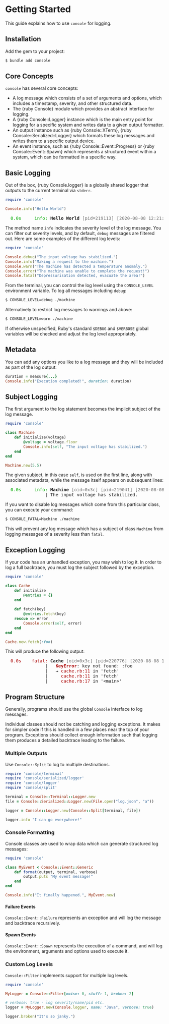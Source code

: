# Getting Started

This guide explains how to use `console` for logging.

## Installation

Add the gem to your project:

~~~ bash
$ bundle add console
~~~

## Core Concepts

`console` has several core concepts:

- A log message which consists of a set of arguments and options, which includes a timestamp, severity, and other structured data.
- The {ruby Console} module which provides an abstract interface for logging.
- A {ruby Console::Logger} instance which is the main entry point for logging for a specific system and writes data to a given output formatter.
- An output instance such as {ruby Console::XTerm}, {ruby Console::Serialized::Logger} which formats these log messages and writes them to a specific output device.
- An event instance, such as {ruby Console::Event::Progress} or {ruby Console::Event::Spawn} which represents a structured event within a system, which can be formatted in a specific way.

## Basic Logging

Out of the box, {ruby Console.logger} is a globally shared logger that outputs to the current terminal via `stderr`.

~~~ ruby
require 'console'

Console.info("Hello World")
~~~

<pre>
<font color="#00AA00">  0.0s     info:</font> <b>Hello World</b> <font color="#717171">[pid=219113] [2020-08-08 12:21:26 +1200]</font>
</pre>

The method name `info` indicates the severity level of the log message. You can filter out severity levels, and by default, `debug` messages are filtered out. Here are some examples of the different log levels:

~~~ ruby
require 'console'

Console.debug("The input voltage has stabilized.")
Console.info("Making a request to the machine.")
Console.warn("The machine has detected a temperature anomaly.")
Console.error("The machine was unable to complete the request!")
Console.fatal("Depressurisation detected, evacuate the area!")
~~~

From the terminal, you can control the log level using the `CONSOLE_LEVEL` environment variable. To log all messages including `debug`:

~~~ bash
$ CONSOLE_LEVEL=debug ./machine
~~~

Alternatively to restrict log messages to warnings and above:

~~~ bash
$ CONSOLE_LEVEL=warn ./machine
~~~

If otherwise unspecified, Ruby's standard `$DEBUG` and `$VERBOSE` global variables will be checked and adjust the log level appropriately.

## Metadata

You can add any options you like to a log message and they will be included as part of the log output:

~~~ ruby
duration = measure{...}
Console.info("Execution completed!", duration: duration)
~~~

## Subject Logging

The first argument to the log statement becomes the implicit subject of the log message.

~~~ ruby
require 'console'

class Machine
	def initialize(voltage)
		@voltage = voltage.floor
		Console.info(self, "The input voltage has stabilized.")
	end
end

Machine.new(5.5)
~~~

The given subject, in this case `self`, is used on the first line, along with associated metadata, while the message itself appears on subsequent lines:

<pre>
<font color="#00AA00">  0.0s     info:</font> <b>Machine</b> <font color="#717171">[oid=0x3c] [pid=219041] [2020-08-08 12:17:33 +1200]</font>
               | The input voltage has stabilized.
</pre>

If you want to disable log messages which come from this particular class, you can execute your command:

~~~ bash
$ CONSOLE_FATAL=Machine ./machine
~~~

This will prevent any log message which has a subject of class `Machine` from logging messages of a severity less than `fatal`.

## Exception Logging

If your code has an unhandled exception, you may wish to log it. In order to log a full backtrace, you must log the subject followed by the exception.

~~~ ruby
require 'console'

class Cache
	def initialize
		@entries = {}
	end
	
	def fetch(key)
		@entries.fetch(key)
	rescue => error
		Console.error(self, error)
	end
end

Cache.new.fetch(:foo)
~~~

This will produce the following output:

<pre><font color="#AA0000">  0.0s    fatal:</font> <b>Cache</b> <font color="#717171">[oid=0x3c] [pid=220776] [2020-08-08 14:10:00 +1200]</font>
               |   <font color="#AA0000"><b>KeyError</b></font>: key not found: :foo
               |   → <font color="#AA0000">cache.rb:11</font> in &apos;fetch&apos;
               |     <font color="#AA0000">cache.rb:11</font> in &apos;fetch&apos;
               |     <font color="#AA0000">cache.rb:17</font> in &apos;&lt;main&gt;&apos;
</pre>

## Program Structure

Generally, programs should use the global `Console` interface to log messages.

Individual classes should not be catching and logging exceptions. It makes for simpler code if this is handled in a few places near the top of your program. Exceptions should collect enough information such that logging them produces a detailed backtrace leading to the failure.

### Multiple Outputs

Use `Console::Split` to log to multiple destinations.

``` ruby
require 'console/terminal'
require 'console/serialized/logger'
require 'console/logger'
require 'console/split'

terminal = Console::Terminal::Logger.new
file = Console::Serialized::Logger.new(File.open("log.json", "a"))

logger = Console::Logger.new(Console::Split[terminal, file])

logger.info "I can go everywhere!"
```

### Console Formatting

Console classes are used to wrap data which can generate structured log messages:

``` ruby
require 'console'

class MyEvent < Console::Event::Generic
	def format(output, terminal, verbose)
		output.puts "My event message!"
	end
end

Console.info("It finally happened.", MyEvent.new)
```

#### Failure Events

`Console::Event::Failure` represents an exception and will log the message and backtrace recursively.

#### Spawn Events

`Console::Event::Spawn` represents the execution of a command, and will log the environment, arguments and options used to execute it.

### Custom Log Levels

`Console::Filter` implements support for multiple log levels.

``` ruby
require 'console'

MyLogger = Console::Filter[noise: 0, stuff: 1, broken: 2]

# verbose: true - log severity/name/pid etc.
logger = MyLogger.new(Console.logger, name: "Java", verbose: true)

logger.broken("It's so janky.")
```
